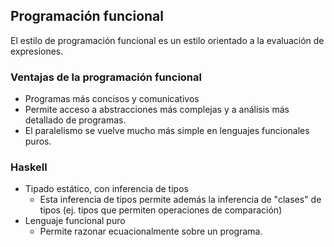 
## Programación funcional
El estilo de programación funcional es un estilo orientado a la evaluación de expresiones.


### Ventajas de la programación funcional
- Programas más concisos y comunicativos
- Permite acceso a abstracciones más complejas y a análisis más detallado de programas.
- El paralelismo se vuelve mucho más simple en lenguajes funcionales puros. 

### Haskell
- Tipado estático, con inferencia de tipos
	- Esta inferencia de tipos permite además la inferencia de "clases" de tipos (ej. tipos que permiten operaciones de comparación)
- Lenguaje funcional puro
	- Permite razonar ecuacionalmente sobre un programa.
